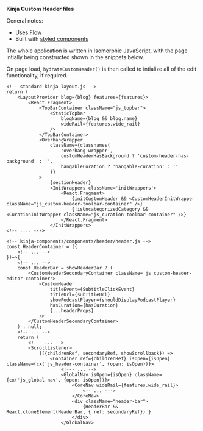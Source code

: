 **Kinja Custom Header files**

<!-- To read a more comprehensive writeup & explanation, please visit [case study](https://briceshatzer.com/blog/2019-12-19-Kinja-Custom-Header-Case-Study)-->

General notes: 
- Uses [Flow](https://flow.org/)  
- Built with [styled components](https://styled-components.com/)


The whole application is written in Isomorphic JavaScript, with the page intially being constructed shown in the snippets below. 

On page load, `hydrateCustomHeader()` is then called to intialize all of the edit functionality, if required. 


```
<!-- standard-kinja-layout.js -->
return (
    <LayoutProvider blog={blog} features={features}>
        <React.Fragment>
            <TopBarContainer className="js_topbar">
                <StaticTopbar
                    blogName={blog && blog.name}
                    wideRail={features.wide_rail}
                />
            </TopBarContainer>
            <OverhangWrapper
                className={classnames(
                    'overhang-wrapper',
                    customHeaderHasBackground ? 'custom-header-has-background' : '',
                    hangableCuration ? 'hangable-curation' : ''
                )}
            >
                {sectionHeader}
                <InitWrappers className='initWrappers'>
                    <React.Fragment>
                        {initCustomHeader && <CustomHeaderInitWrapper className="js_custom-header-toolbar-container" />}
                        {!isUncategorizedCategory && <CurationInitWrapper className="js_curation-toolbar-container" />}
                    </React.Fragment>
                </InitWrappers>
<!-- .... --->                

```  

```
<!-- kinja-components/components/header/header.js -->
const HeaderContainer = ({
    <!-- ... -->
})=>{
    <!-- ... -->
    const HeaderBar = showHeaderBar ? (
		<CustomHeaderSecondaryContainer className='js_custom-header-editor-container'>
			<CustomHeader
				titleEvent={SubtitleClickEvent}
				titleUrl={subTitleUrl}
				showPodcastPlayer={shouldDisplayPodcastPlayer}
				hasCuration={hasCuration}
				{...headerProps}
			/>
		</CustomHeaderSecondaryContainer>
	) : null;
    <!-- ... -->
    return (
        <! -- ... -->
		<ScrollListener>
			{({childrenRef, secondaryRef, showScrollback}) =>
				<Container ref={childrenRef} isOpen={isOpen} className={cx('js_header-container', {open: isOpen})}>
                    <!--- ... -->
					<GlobalNav isOpen={isOpen} className={cx('js_global-nav', {open: isOpen})}>
						<CoreNav wideRail={features.wide_rail}>
                            <-- ... --->
						</CoreNav>
						<div className="header-bar">
							{HeaderBar && React.cloneElement(HeaderBar, { ref: secondaryRef}) }
						</div>
					</GlobalNav>

```